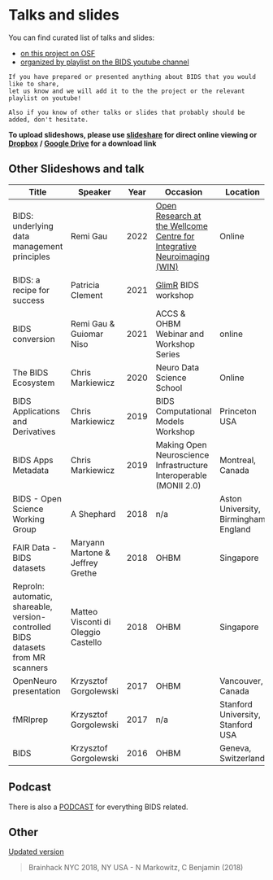 # Talks and slides

You can find curated list of talks and slides:

-   [on this project on OSF](https://osf.io/yn93h/)
-   [organized by playlist on the BIDS youtube channel](https://www.youtube.com/channel/UCxZUcYfd_nvIVWAbzRB1tlw/playlists)

```{important}
If you have prepared or presented anything about BIDS that you would like to share,
let us know and we will add it to the the project or the relevant playlist on youtube!

Also if you know of other talks or slides that probably should be added, don't hesitate.
```

**To upload slideshows, please use [slideshare](https://www.slideshare.net/) for
direct online viewing or [Dropbox](https://www.dropbox.com/) /
[Google Drive](https://www.google.ca/drive/) for a download link**

## Other Slideshows and talk

| Title                                                                            | Speaker                             | Year | Occasion                                                                                                                                              | Location                             | Video                                                                                        | Slides                                                                                                                       |
| -------------------------------------------------------------------------------- | ----------------------------------- | ---- | ----------------------------------------------------------------------------------------------------------------------------------------------------- | ------------------------------------ | -------------------------------------------------------------------------------------------- | ---------------------------------------------------------------------------------------------------------------------------- |
| BIDS: underlying data management principles                                      | Remi Gau                            | 2022 | [Open Research at the Wellcome Centre for Integrative Neuroimaging (WIN)](https://open.win.ox.ac.uk/pages/open-science/community/Open-WIN-Community/) | Online                               | [link](https://vimeo.com/showcase/7645853/video/668642973)                                   | [link](https://osf.io/h6gsr/)                                                                                                |
| BIDS: a recipe for success                                                       | Patricia Clement                    | 2021 | [GlimR](https://glimr.eu/) BIDS workshop                                                                                                              |                                      | [link](https://www.youtube.com/watch?v=ukgiAP2Hn3E)                                          | [link](https://osf.io/nu24a)                                                                                                 |
| BIDS conversion                                                                  | Remi Gau & Guiomar Niso             | 2021 | ACCS & OHBM Webinar and Workshop Series                                                                                                               | online                               | [link](https://www.youtube.com/watch?v=m7vEHGpqQIw)                                          | [link](https://remi-gau.github.io/bids_cookbook/)                                                                            |
| The BIDS Ecosystem                                                               | Chris Markiewicz                    | 2020 | Neuro Data Science School                                                                                                                             | Online                               | n/a                                                                                          | [link](https://effigies.github.io/bids-ecosystem/)                                                                           |
| BIDS Applications and Derivatives                                                | Chris Markiewicz                    | 2019 | BIDS Computational Models Workshop                                                                                                                    | Princeton USA                        | n/a                                                                                          | [link](https://effigies.github.io/bids-derivatives/)                                                                         |
| BIDS Apps Metadata                                                               | Chris Markiewicz                    | 2019 | Making Open Neuroscience Infrastructure Interoperable (MONII 2.0)                                                                                     | Montreal, Canada                     | n/a                                                                                          | [link](https://effigies.github.io/bids-metadata/)                                                                            |
| BIDS - Open Science Working Group                                                | A Shephard                          | 2018 | n/a                                                                                                                                                   | Aston University, Birmingham England | n/a                                                                                          | [link](https://github.com/bids-standard/bids-starter-kit/files/2068336/Brain.Imaging.Data.Structure.-.OSWG.pptx)             |
| FAIR Data - BIDS datasets                                                        | Maryann Martone & Jeffrey Grethe    | 2018 | OHBM                                                                                                                                                  | Singapore                            | [link](https://www.pathlms.com/ohbm/courses/8246/sections/12542/video_presentations/115883#) | n/a                                                                                                                          |
| ReproIn: automatic, shareable, version-controlled BIDS datasets from MR scanners | Matteo Visconti di Oleggio Castello | 2018 | OHBM                                                                                                                                                  | Singapore                            | n/a                                                                                          | [link](https://www.pathlms.com/ohbm/courses/8246/sections/12541/video_presentations/115999#)                                 |
| OpenNeuro presentation                                                           | Krzysztof Gorgolewski               | 2017 | OHBM                                                                                                                                                  | Vancouver, Canada                    | [link](https://www.pathlms.com/ohbm/courses/5158/sections/7806/video_presentations/76062#)   | [link](https://www.slideshare.net/chrisfilo1/openneuro-a-free-online-platform-for-sharing-and-analysis-of-neuroimaging-data) |
| fMRIprep                                                                         | Krzysztof Gorgolewski               | 2017 | n/a                                                                                                                                                   | Stanford University, Stanford USA    | n/a                                                                                          | [link](https://www.slideshare.net/chrisfilo1/fmriprep-robust-and-easy-to-use-fmri-preprocessing-pipeline)                    |
| BIDS                                                                             | Krzysztof Gorgolewski               | 2016 | OHBM                                                                                                                                                  | Geneva, Switzerland                  | n/a                                                                                          | [link](https://www.slideshare.net/chrisfilo1/the-brain-imaging-data-structure-ohbm-2016)                                     |

<!-- TEMPLATE -->
<!-- | Title    | Speaker  | Year | Occasion    | Location     | [link](video) | [link](slides)    |  -->

## Podcast

There is also a [PODCAST](https://anchor.fm/bids-maintenance) for everything
BIDS related.

## Other

<!-- [Graphical Representation of BIDS](https://drive.google.com/drive/folders/1xlfeAFpp8iOH12bXONfD9OsRGLFFSLD-) -
work in progress, viewable with draw.io (a Google Drive extension) -->

[Updated version](https://cogneuro.net/bids)

> Brainhack NYC 2018, NY USA - N Markowitz, C Benjamin (2018)
